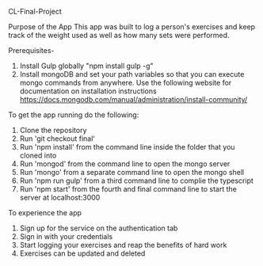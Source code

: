 CL-Final-Project

Purpose of the App
This app was built to log a person's exercises and keep track of the weight used as well as how many sets were performed.

Prerequisites-
1. Install Gulp globally "npm install gulp -g"
2. Install mongoDB and set your path variables so that you can execute mongo commands from anywhere. Use the following website for documentation on installation instructions https://docs.mongodb.com/manual/administration/install-community/

To get the app running do the following:
1. Clone the repository
2. Run 'git checkout final'
3. Run 'npm install' from the command line inside the folder that you cloned into
4. Run 'mongod' from the command line to open the mongo server
5. Run 'mongo' from a separate command line to open the mongo shell
6. Run 'npm run gulp' from a third command line to complie the typescript
7. Run 'npm start' from the fourth and final command line to start the server at localhost:3000

To experience the app
1. Sign up for the service on the authentication tab
2. Sign in with your credentials
3. Start logging your exercises and reap the benefits of hard work
4. Exercises can be updated and deleted 
